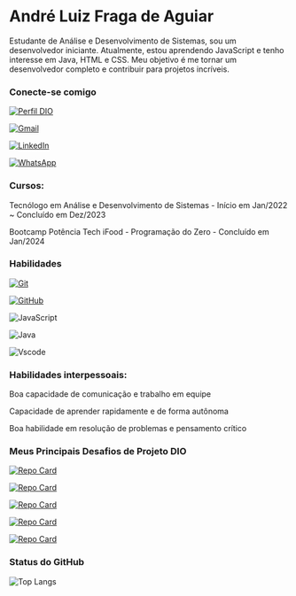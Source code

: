 # André Luiz Fraga de Aguiar

Estudante de Análise e Desenvolvimento de Sistemas, sou um desenvolvedor iniciante. Atualmente, estou aprendendo JavaScript e tenho interesse em Java, HTML e CSS. Meu objetivo é me tornar um desenvolvedor completo e contribuir para projetos incríveis.

### Conecte-se comigo

[![Perfil DIO](https://img.shields.io/badge/-Meu%20Perfil%20na%20DIO-30A3DC?style=for-the-badge)](https://www.dio.me/users/andre_aguiar522)

[![Gmail](https://img.shields.io/badge/Gmail-000?style=for-the-badge&logo=gmail&logoColor=red)](mailto:andre.aguiar522@gmail.com)

[![LinkedIn](https://img.shields.io/badge/-LinkedIn-000?style=for-the-badge&logo=linkedin&logoColor=30A3DC)](https://www.linkedin.com/in/andre-aguiar97/)

[![WhatsApp](https://img.shields.io/badge/WhatsApp-000?style=for-the-badge&logo=whatsapp&logoColor=25D366)](https://wa.me/5511975158913)

### Cursos:
Tecnólogo em Análise e Desenvolvimento de Sistemas                             - Início em Jan/2022 ~ Concluído em Dez/2023

Bootcamp Potência Tech iFood - Programação do Zero                             - Concluído em Jan/2024

### Habilidades

[![Git](https://img.shields.io/badge/Git-000?style=for-the-badge&logo=git&logoColor=E94D5F)](https://git-scm.com/doc)

[![GitHub](https://img.shields.io/badge/GitHub-000?style=for-the-badge&logo=github&logoColor=30A3DC)](https://docs.github.com/)

![JavaScript](https://img.shields.io/badge/JavaScript-F7DF1E?style=for-the-badge&logo=javascript&logoColor=black)

![Java](https://img.shields.io/badge/java-%23ED8B00.svg?style=for-the-badge&logo=openjdk&logoColor=white)

![Vscode](https://img.shields.io/badge/Vscode-007ACC?style=for-the-badge&logo=visual-studio-code&logoColor=white)

### Habilidades interpessoais:
Boa capacidade de comunicação e trabalho em equipe

Capacidade de aprender rapidamente e de forma autônoma

Boa habilidade em resolução de problemas e pensamento crítico

### Meus Principais Desafios de Projeto DIO

[![Repo Card](https://github-readme-stats.vercel.app/api/pin/?username=dev-aguiar&repo=dio-lab-open-source&bg_color=000&border_color=30A3DC&show_icons=true&icon_color=30A3DC&title_color=E94D5F&text_color=FFF)](https://github.com/dev-aguiar/dio-lab-open-source)

[![Repo Card](https://github-readme-stats.vercel.app/api/pin/?username=dev-aguiar&repo=dio-trilha-java-basico&bg_color=000&border_color=30A3DC&show_icons=true&icon_color=30A3DC&title_color=E94D5F&text_color=FFF)](https://github.com/dev-aguiar/dio-trilha-java-basico)

[![Repo Card](https://github-readme-stats.vercel.app/api/pin/?username=dev-aguiar&repo=desafio-logica-dio&bg_color=000&border_color=30A3DC&show_icons=true&icon_color=30A3DC&title_color=E94D5F&text_color=FFF)](https://github.com/dev-aguiar/desafio-logica-dio)

[![Repo Card](https://github-readme-stats.vercel.app/api/pin/?username=dev-aguiar&repo=desafio-funcoes-dio&bg_color=000&border_color=30A3DC&show_icons=true&icon_color=30A3DC&title_color=E94D5F&text_color=FFF)](https://github.com/dev-aguiar/desafio-funcoes-dio)

[![Repo Card](https://github-readme-stats.vercel.app/api/pin/?username=dev-aguiar&repo=desafio-classes-objetos&bg_color=000&border_color=30A3DC&show_icons=true&icon_color=30A3DC&title_color=E94D5F&text_color=FFF)](https://github.com/dev-aguiar/desafio-classes-objetos)

### Status do GitHub

![Top Langs](https://github-readme-stats-git-masterrstaa-rickstaa.vercel.app/api/top-langs/?username=dev-aguiar&layout=compact&bg_color=000&border_color=30A3DC&title_color=E94D5F&text_color=FFF)
